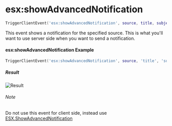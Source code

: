 # esx:showAdvancedNotification

```lua
TriggerClientEvent('esx:showAdvancedNotification', source, title, subject, msg, icon, iconType)
```

This event shows a notification for the specified source. This is what you'll want to use server side when you want to send a notification.

#### esx:showAdvancedNotification Example

```lua
TriggerClientEvent('esx:showAdvancedNotification', source, 'title', 'subject', 'msg', 'CHAR_AMMUNATION', 3)
```

##### Result

![Result](https://i.imgur.com/bX1oxrF.jpg)

###### Note

Do not use this event for client side, instead use [ESX.ShowAdvancedNotification](../functions/showadvancednotification.md)
